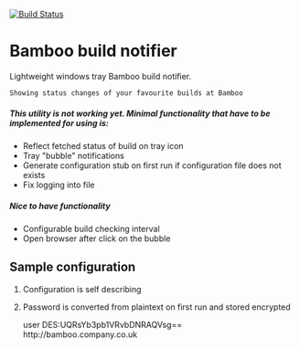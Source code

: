 [![Build Status](https://travis-ci.org/MartinHatas/bamboo-build-notifier.svg?branch=master)](https://travis-ci.org/MartinHatas/bamboo-build-notifier)

# Bamboo build notifier
Lightweight windows tray Bamboo build notifier.

    Showing status changes of your favourite builds at Bamboo

##### This utility is not working yet. Minimal functionality that have to be implemented for using is:
* Reflect fetched status of build on tray icon
* Tray "bubble" notifications
* Generate configuration stub on first run if configuration file does not exists
* Fix logging into file

##### Nice to have functionality
* Configurable build checking interval
* Open browser after click on the bubble

## Sample configuration
1) Configuration is self describing

2) Password is converted from plaintext on first run and stored encrypted


    <?xml version="1.0" encoding="UTF-8" standalone="yes"?>
    <Configuration>
        <Username>user</Username>
        <Password>DES:UQRsYb3pb1VRvbDNRAQVsg==</Password>
        <BambooServers>
            <BambooUrl>http://bamboo.company.co.uk</BambooUrl>
        </BambooServers>
    </Configuration>
